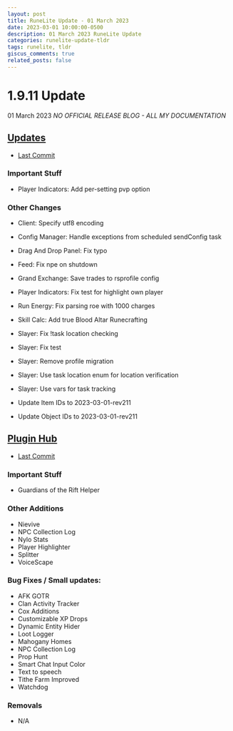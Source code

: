 ```yaml
---
layout: post
title: RuneLite Update - 01 March 2023
date: 2023-03-01 10:00:00-0500
description: 01 March 2023 RuneLite Update
categories: runelite-update-tldr
tags: runelite, tldr
giscus_comments: true
related_posts: false
---
```


# 1.9.11 Update
01 March 2023
*NO OFFICIAL RELEASE BLOG - ALL MY DOCUMENTATION*

## [Updates][1]
- [Last Commit][2]

### Important Stuff
- Player Indicators: Add per-setting pvp option

### Other Changes
- Client: Specify utf8 encoding
- Config Manager: Handle exceptions from scheduled sendConfig task
- Drag And Drop Panel: Fix typo
- Feed: Fix npe on shutdown
- Grand Exchange: Save trades to rsprofile config
- Player Indicators: Fix test for highlight own player
- Run Energy: Fix parsing roe with 1000 charges
- Skill Calc: Add true Blood Altar Runecrafting
- Slayer: Fix !task location checking
- Slayer: Fix test
- Slayer: Remove profile migration
- Slayer: Use task location enum for location verification
- Slayer: Use vars for task tracking

- Update Item IDs to 2023-03-01-rev211
- Update Object IDs to 2023-03-01-rev211

## [Plugin Hub][3]
- [Last Commit][4]

### Important Stuff
- Guardians of the Rift Helper

### Other Additions
- Nievive
- NPC Collection Log
- Nylo Stats
- Player Highlighter
- Splitter
- VoiceScape

### Bug Fixes / Small updates:
- AFK GOTR
- Clan Activity Tracker
- Cox Additions
- Customizable XP Drops
- Dynamic Entity Hider
- Loot Logger
- Mahogany Homes
- NPC Collection Log
- Prop Hunt
- Smart Chat Input Color
- Text to speech
- Tithe Farm Improved
- Watchdog

### Removals
- N/A

[1]: https://github.com/runelite/runelite/commits/master
[2]: https://github.com/runelite/runelite/commit/a6db2e1d8bd9b77ab6514bc6170a732ab265b7a4
[3]: https://github.com/runelite/plugin-hub/commits/master
[4]: https://github.com/runelite/plugin-hub/commit/89d343121708826fe57dba89fd2ed847c27872f2